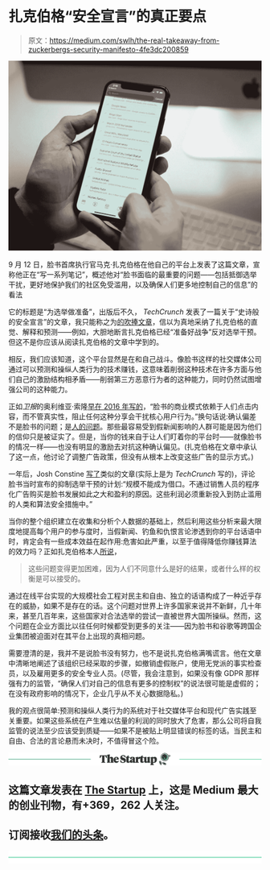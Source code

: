 # 扎克伯格“安全宣言”的真正要点

> 原文：<https://medium.com/swlh/the-real-takeaway-from-zuckerbergs-security-manifesto-4fe3dc200859>

![](img/ec5d1da296c4a454e56a8790cc64bba6.png)

9 月 12 日，脸书首席执行官马克·扎克伯格在他自己的平台上发表了这篇文章，宣称他正在“写一系列笔记”，概述他对“脸书面临的最重要的问题——包括抵御选举干扰，更好地保护我们的社区免受滥用，以及确保人们更多地控制自己的信息”的看法

它的标题是“为选举做准备”，出版后不久， *TechCrunch* 发表了一篇关于“史诗般的安全宣言”的文章，我只能称之为[的吹捧文章](https://techcrunch.com/2018/09/13/zuckerberg-strikes-back/)，信以为真地采纳了扎克伯格的直觉、解释和预测——例如，大胆地断言扎克伯格已经“准备好战争”反对选举干预。但这不是你应该从阅读扎克伯格的文章中学到的。

相反，我们应该知道，这个平台显然是在和自己战斗。像脸书这样的社交媒体公司通过可以预测和操纵人类行为的技术赚钱，这意味着削弱这种技术在许多方面与他们自己的激励结构相矛盾——削弱第三方恶意行为者的这种能力，同时仍然试图增强公司的这种能力。

正如*卫报*的奥利维亚·索隆[早在 2016 年写的](https://www.theguardian.com/technology/2016/nov/15/facebook-fake-news-us-election-trump-clinton)，“脸书的商业模式依赖于人们点击内容，而不管真实性，阻止任何这种分享会干扰核心用户行为。”换句话说:确认偏差不是脸书的问题；是[人的问题](https://www.wired.com/2016/11/facebook-echo-chamber/)。那些最容易受到假新闻影响的人群可能是因为他们的信仰只是被证实了。但是，当你的钱来自于让人们盯着你的平台时——就像脸书的情况一样——也没有明显的激励去对抗这种确认偏见。(扎克伯格在文章中承认了这一点，他讨论了调整广告政策，但没有从根本上改变这些广告的显示方式。)

一年后，Josh Constine [写了](https://techcrunch.com/2017/09/21/election-interference/)类似的文章(实际上是为 *TechCrunch* 写的)，评论脸书当时宣布的抑制选举干预的计划:“规模不能成为借口。不通过销售人员的程序化广告购买是脸书发展如此之大和盈利的原因。这些利润必须重新投入到防止滥用的人类和算法安全措施中。”

当你的整个组织建立在收集和分析个人数据的基础上，然后利用这些分析来最大限度地提高每个用户的参与度时，当假新闻、钓鱼和仇恨言论渗透到你的平台话语中时，肯定会有一些成本效益在起作用:危害如此严重，以至于值得降低你赚钱算法的效力吗？正如扎克伯格本人[所说](https://www.facebook.com/notes/mark-zuckerberg/preparing-for-elections/10156300047606634/)，

> 这些问题变得更加困难，因为人们不同意什么是好的结果，或者什么样的权衡是可以接受的。

通过在线平台实现的大规模社会工程对民主和自由、独立的话语构成了一种近乎存在的威胁，如果不是存在的话。这个问题对世界上许多国家来说并不新鲜，几十年来，甚至几百年来，这些国家对合法选举的尝试一直被世界大国所操纵。然而，这个问题在企业方面比以往任何时候都受到更多的关注——因为脸书和谷歌等跨国企业集团被迫面对在其平台上出现的真相问题。

需要澄清的是，我并不是说脸书没有努力，也不是说扎克伯格满嘴谎言。他在文章中清晰地阐述了该组织已经采取的步骤，如撤销虚假账户，使用无党派的事实检查员，以及雇用更多的安全专业人员。(尽管，我会注意到，如果没有像 GDPR 那样强有力的监管，“确保人们对自己的信息有更多的控制权”的说法很可能是虚假的；在没有政府影响的情况下，企业几乎从不关心数据隐私。)

我的观点很简单:预测和操纵人类行为的系统对于社交媒体平台和现代广告实践至关重要。如果这些系统在产生难以估量的利润的同时放大了危害，那么公司将自我监管的说法至少应该受到质疑——如果不是被贴上明显错误的标签的话。当民主和自由、合法的言论悬而未决时，不值得冒这个险。

[![](img/308a8d84fb9b2fab43d66c117fcc4bb4.png)](https://medium.com/swlh)

## 这篇文章发表在 [The Startup](https://medium.com/swlh) 上，这是 Medium 最大的创业刊物，有+369，262 人关注。

## 订阅接收[我们的头条](http://growthsupply.com/the-startup-newsletter/)。

[![](img/b0164736ea17a63403e660de5dedf91a.png)](https://medium.com/swlh)